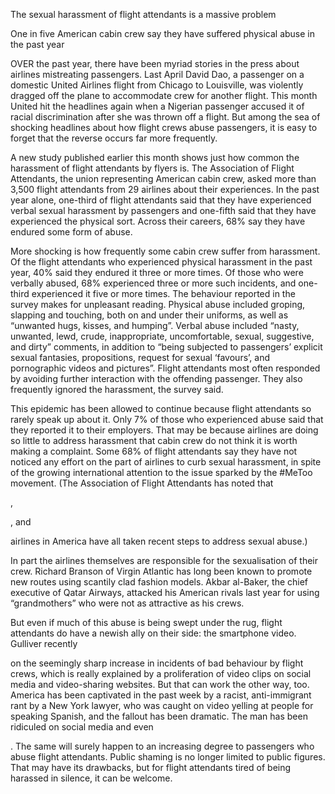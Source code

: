 The sexual harassment of flight attendants is a massive problem

One in five American cabin crew say they have suffered physical abuse in the past year

OVER the past year, there have been myriad stories in the press about airlines mistreating passengers. Last April David Dao, a passenger on a domestic United Airlines flight from Chicago to Louisville, was violently dragged off the plane to accommodate crew for another flight. This month United hit the headlines again when a Nigerian passenger accused it of racial discrimination after she was thrown off a flight. But among the sea of shocking headlines about how flight crews abuse passengers, it is easy to forget that the reverse occurs far more frequently.

A new study published earlier this month shows just how common the harassment of flight attendants by flyers is. The Association of Flight Attendants, the union representing American cabin crew, asked more than 3,500 flight attendants from 29 airlines about their experiences. In the past year alone, one-third of flight attendants said that they have experienced verbal sexual harassment by passengers and one-fifth said that they have experienced the physical sort. Across their careers, 68% say they have endured some form of abuse.

More shocking is how frequently some cabin crew suffer from harassment. Of the flight attendants who experienced physical harassment in the past year, 40% said they endured it three or more times. Of those who were verbally abused, 68% experienced three or more such incidents, and one-third experienced it five or more times. The behaviour reported in the survey makes for unpleasant reading. Physical abuse included groping, slapping and touching, both on and under their uniforms, as well as “unwanted hugs, kisses, and humping”. Verbal abuse included “nasty, unwanted, lewd, crude, inappropriate, uncomfortable, sexual, suggestive, and dirty” comments, in addition to “being subjected to passengers’ explicit sexual fantasies, propositions, request for sexual ‘favours’, and pornographic videos and pictures”. Flight attendants most often responded by avoiding further interaction with the offending passenger. They also frequently ignored the harassment, the survey said.

This epidemic has been allowed to continue because flight attendants so rarely speak up about it. Only 7% of those who experienced abuse said that they reported it to their employers. That may be because airlines are doing so little to address harassment that cabin crew do not think it is worth making a complaint. Some 68% of flight attendants say they have not noticed any effort on the part of airlines to curb sexual harassment, in spite of the growing international attention to the issue sparked by the #MeToo movement. (The Association of Flight Attendants has noted that 

, 

, and 

 airlines in America have all taken recent steps to address sexual abuse.)

In part the airlines themselves are responsible for the sexualisation of their crew. Richard Branson of Virgin Atlantic has long been known to promote new routes using scantily clad fashion models. Akbar al-Baker, the chief executive of Qatar Airways, attacked his American rivals last year for using “grandmothers” who were not as attractive as his crews.

But even if much of this abuse is being swept under the rug, flight attendants do have a newish ally on their side: the smartphone video. Gulliver recently 

 on the seemingly sharp increase in incidents of bad behaviour by flight crews, which is really explained by a proliferation of video clips on social media and video-sharing websites. But that can work the other way, too. America has been captivated in the past week by a racist, anti-immigrant rant by a New York lawyer, who was caught on video yelling at people for speaking Spanish, and the fallout has been dramatic. The man has been ridiculed on social media and even 

. The same will surely happen to an increasing degree to passengers who abuse flight attendants. Public shaming is no longer limited to public figures. That may have its drawbacks, but for flight attendants tired of being harassed in silence, it can be welcome.